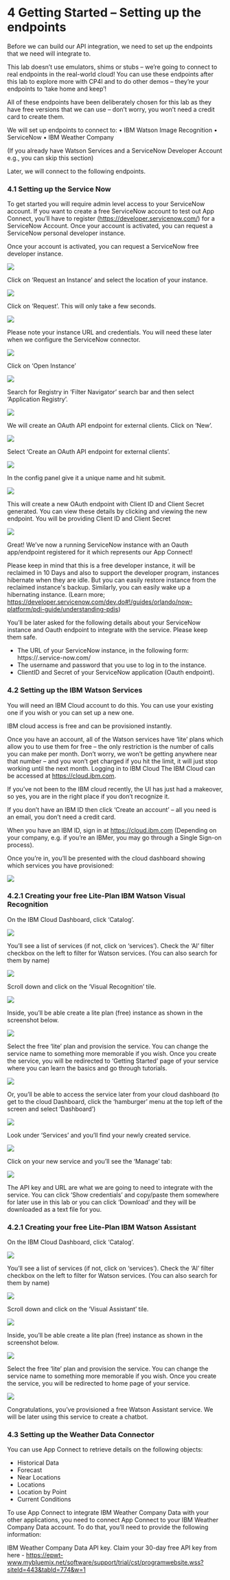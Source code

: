 # 4 Getting Started – Setting up the endpoints
Before we can build our API integration, we need to set up the endpoints that we need will integrate to.

This lab doesn’t use emulators, shims or stubs – we’re going to connect to real endpoints in the real-world cloud! You can use these endpoints after this lab to explore more with CP4I and to do other demos – they’re your endpoints to ‘take home and keep’!

All of these endpoints have been deliberately chosen for this lab as they have free versions that we can use – don’t worry, you won’t need a credit card to create them.

We will set up endpoints to connect to:
• IBM Watson Image Recognition
• ServiceNow
• IBM Weather Company

(If you already have Watson Services and a ServiceNow Developer Account e.g., you can skip this section)

Later, we will connect to the following endpoints.
### 4.1 Setting up the Service Now

To get started you will require admin level access to your ServiceNow account. If you want to create a free ServiceNow account to test out App Connect, you’ll have to register (https://developer.servicenow.com/) for a ServiceNow Account.  Once your account is activated, you can request a ServiceNow personal developer instance.

Once your account is activated, you can request a ServiceNow free developer instance.

![](https://github.com/ilyastar12/markdown/blob/main/img/Picture4.1.1.png)

Click on ‘Request an Instance’ and select the location of your instance.  

![](https://github.com/ilyastar12/markdown/blob/main/img/Picture4.1.2.png)

Click on ‘Request’. This will only take a few seconds.

![](https://github.com/ilyastar12/markdown/blob/main/img/Picture4.1.3.png)

Please note your instance URL and credentials. You will need these later when we configure the ServiceNow connector. 

![](https://github.com/ilyastar12/markdown/blob/main/img/Picture4.1.4.png)

Click on ‘Open Instance’

![](https://github.com/ilyastar12/markdown/blob/main/img/Picture4.1.5.png)

Search for Registry in ‘Filter Navigator’ search bar and then select ‘Application Registry’. 

![](https://github.com/ilyastar12/markdown/blob/main/img/Picture4.1.6.png)

We will create an OAuth API endpoint for external clients. Click on ‘New’.

![](https://github.com/ilyastar12/markdown/blob/main/img/Picture4.1.7.png)

Select ‘Create an OAuth API endpoint for external clients’.

![](https://github.com/ilyastar12/markdown/blob/main/img/Picture4.1.8.png)

In the config panel give it a unique name and hit submit.

![](https://github.com/ilyastar12/markdown/blob/main/img/Picture4.1.9.png)

This will create a new OAuth endpoint with Client ID and Client Secret generated. You can view these details by clicking and viewing the new endpoint. You will be providing Client ID and Client Secret 

![](https://github.com/ilyastar12/markdown/blob/main/img/Picture4.1.10.png)

Great! We’ve now a running ServiceNow instance with an Oauth app/endpoint registered for it which represents our App Connect!

Please keep in mind that this is a free developer instance, it will be reclaimed in 10 Days and also to support the developer program, instances hibernate when they are idle. But you can easily restore instance from the reclaimed instance's backup. Similarly, you can easily wake up a hibernating instance. (Learn more; https://developer.servicenow.com/dev.do#!/guides/orlando/now-platform/pdi-guide/understanding-pdis)

You’ll be later asked for the following details about your ServiceNow instance and Oauth endpoint to integrate with the service. Please keep them safe. 

-	The URL of your ServiceNow instance, in the following form: https://<servicenow-id>.service-now.com/
-	The username and password that you use to log in to the instance. 
-	ClientID and Secret of your ServiceNow application (Oauth endpoint).

### 4.2 Setting up the IBM Watson Services

You will need an IBM Cloud account to do this. You can use your existing one if you wish or you can set up a new one.

IBM cloud access is free and can be provisioned instantly.

Once you have an account, all of the Watson services have ‘lite’ plans which allow you to use them for free – the only restriction is the number of calls you can make per month. Don’t worry, we won’t be getting anywhere near that number – and you won’t get charged if you hit the limit, it will just stop working until the next month.
Logging in to IBM Cloud 
The IBM Cloud can be accessed at https://cloud.ibm.com.

If you’ve not been to the IBM cloud recently, the UI has just had a makeover, so yes, you are in the right place if you don’t recognize it. 

If you don’t have an IBM ID then click ‘Create an account’ – all you need is an email, you don’t need a credit card. 

When you have an IBM ID, sign in at https://cloud.ibm.com (Depending on your company, e.g. if you’re an IBMer, you may go through a Single Sign-on process). 

Once you’re in, you’ll be presented with the cloud dashboard showing which services you have provisioned: 

![](https://github.com/ilyastar12/markdown/blob/main/img/Picture4.2.1.png)

### 4.2.1 Creating your free Lite-Plan IBM Watson Visual Recognition
On the IBM Cloud Dashboard, click ‘Catalog’.

![](https://github.com/ilyastar12/markdown/blob/main/img/Picture4.2.2.png)

You’ll see a list of services (if not, click on ‘services’).
Check the ‘AI’ filter checkbox on the left to filter for Watson services. (You can also search for them by name)

![](https://github.com/ilyastar12/markdown/blob/main/img/Picture4.2.3.png)

Scroll down and click on the ‘Visual Recognition’ tile.

![](https://github.com/ilyastar12/markdown/blob/main/img/Picture4.2.4.png)

Inside, you’ll be able create a lite plan (free) instance as shown in the screenshot below.

![](https://github.com/ilyastar12/markdown/blob/main/img/Picture4.2.5.png)

Select the free ‘lite’ plan and provision the service.
You can change the service name to something more memorable if you wish.
Once you create the service, you will be redirected to ‘Getting Started’ page of your service where you can learn the basics and go through tutorials. 

![](https://github.com/ilyastar12/markdown/blob/main/img/Picture4.2.6.png)

Or, you’ll be able to access the service later from your cloud dashboard (to get to the cloud Dashboard,
click the ‘hamburger’ menu at the top left of the screen and select ‘Dashboard’)

![](https://github.com/ilyastar12/markdown/blob/main/img/Picture4.2.7.png)

Look under ‘Services’ and you’ll find your newly created service.

![](https://github.com/ilyastar12/markdown/blob/main/img/Picture4.2.8.png)

Click on your new service and you’ll see the ‘Manage’ tab:

![](https://github.com/ilyastar12/markdown/blob/main/img/Picture4.2.9.png)

The API key and URL are what we are going to need to integrate with the service. You can click ‘Show credentials’ and copy/paste them somewhere for later use in this lab or you can click ‘Download’ and they will be downloaded as a text file for you.

### 4.2.1 Creating your free Lite-Plan IBM Watson Assistant
On the IBM Cloud Dashboard, click ‘Catalog’.

![](https://github.com/ilyastar12/markdown/blob/main/img/Picture4.2.10.png)

You’ll see a list of services (if not, click on ‘services’).
Check the ‘AI’ filter checkbox on the left to filter for Watson services. (You can also search for them by name)

![](https://github.com/ilyastar12/markdown/blob/main/img/Picture4.2.11.png)

Scroll down and click on the ‘Visual Assistant’ tile.

![](https://github.com/ilyastar12/markdown/blob/main/img/Picture4.2.12.png)

Inside, you’ll be able create a lite plan (free) instance as shown in the screenshot below.

![](https://github.com/ilyastar12/markdown/blob/main/img/Picture4.2.13.png)

Select the free ‘lite’ plan and provision the service.
You can change the service name to something more memorable if you wish. Once you create the service, you will be redirected to home page of your service.

![](https://github.com/ilyastar12/markdown/blob/main/img/Picture4.2.14.png)

Congratulations, you’ve provisioned a free Watson Assistant service. We will be later using this service to create a chatbot. 

### 4.3 Setting up the Weather Data Connector

You can use App Connect to retrieve details on the following objects:
-	Historical Data
-	Forecast
-	Near Locations
-	Locations
-	Location by Point
-	Current Conditions

To use App Connect to integrate IBM Weather Company Data with your other applications, you need to connect App Connect to your IBM Weather Company Data account. To do that, you’ll need to provide the following information:

IBM Weather Company Data API key. 
Claim your 30-day free API key from here - https://epwt-www.mybluemix.net/software/support/trial/cst/programwebsite.wss?siteId=443&tabId=774&w=1
























